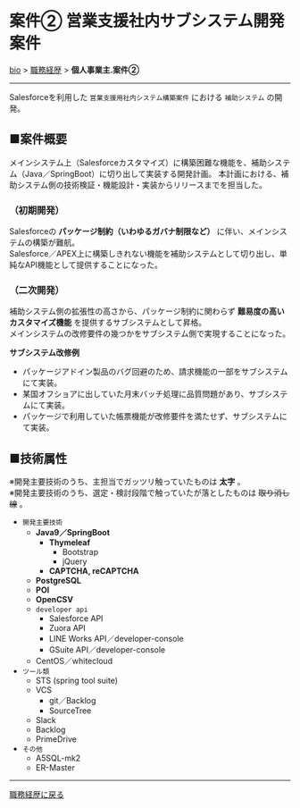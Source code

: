 # 案件② 営業支援社内サブシステム開発案件

[bio](../index.md) > [職務経歴](../business.md) > **個人事業主.案件②**

--------------------

Salesforceを利用した `営業支援用社内システム構築案件` における `補助システム` の開発。

## ■案件概要

メインシステム上（Salesforceカスタマイズ）に構築困難な機能を、補助システム（Java／SpringBoot）に切り出して実装する開発計画。
本計画における、補助システム側の技術検証・機能設計・実装からリリースまでを担当した。

### （初期開発）

Salesforceの **パッケージ制約（いわゆるガバナ制限など）** に伴い、メインシステムの構築が難航。  
Salesforce／APEX上に構築しきれない機能を補助システムとして切り出し、単純なAPI機能として提供することになった。  

### （二次開発）

補助システム側の拡張性の高さから、パッケージ制約に関わらず **難易度の高いカスタマイズ機能** を提供するサブシステムとして昇格。  
メインシステムの改修要件の幾つかをサブシステム側で実現することになった。  

**サブシステム改修例**
- パッケージアドイン製品のバグ回避のため、請求機能の一部をサブシステムにて実装。
- 某国オフショアに出していた月末バッチ処理に品質問題があり、サブシステムにて実装。
- パッケージで利用していた帳票機能が改修要件を満たせず、サブシステムにて実装。

## ■技術属性

※開発主要技術のうち、主担当でガッツリ触っていたものは **太字** 。  
※開発主要技術のうち、選定・検討段階で触っていたが落としたものは ~~取り消し線~~ 。

- `開発主要技術`
  - **Java9／SpringBoot**
    - **Thymeleaf**
      - Bootstrap
      - jQuery
    - **CAPTCHA, reCAPTCHA**
  - **PostgreSQL**
  - **POI**
  - **OpenCSV**
  - `developer api`
    - Salesforce API
    - Zuora API
    - LINE Works API／developer-console
    - GSuite API／developer-console
  - CentOS／whitecloud
- `ツール類`
  - STS (spring tool suite)
  - VCS
    - git／Backlog
    - SourceTree
  - Slack
  - Backlog
  - PrimeDrive
- `その他`
  - A5SQL-mk2
  - ER-Master


--------------------

[職務経歴に戻る](../business.md)
